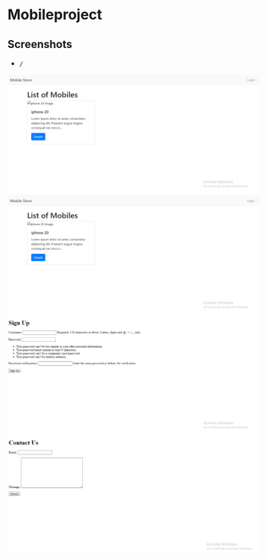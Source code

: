 # Mobileproject

## Screenshots

- `/`

![Home](./screenshot/homess.png)
![Login](./screenshot/loginss.png)
![SignUp](./screenshot/signupss.png)
![Contact Us](./screenshot/contactss.png)
